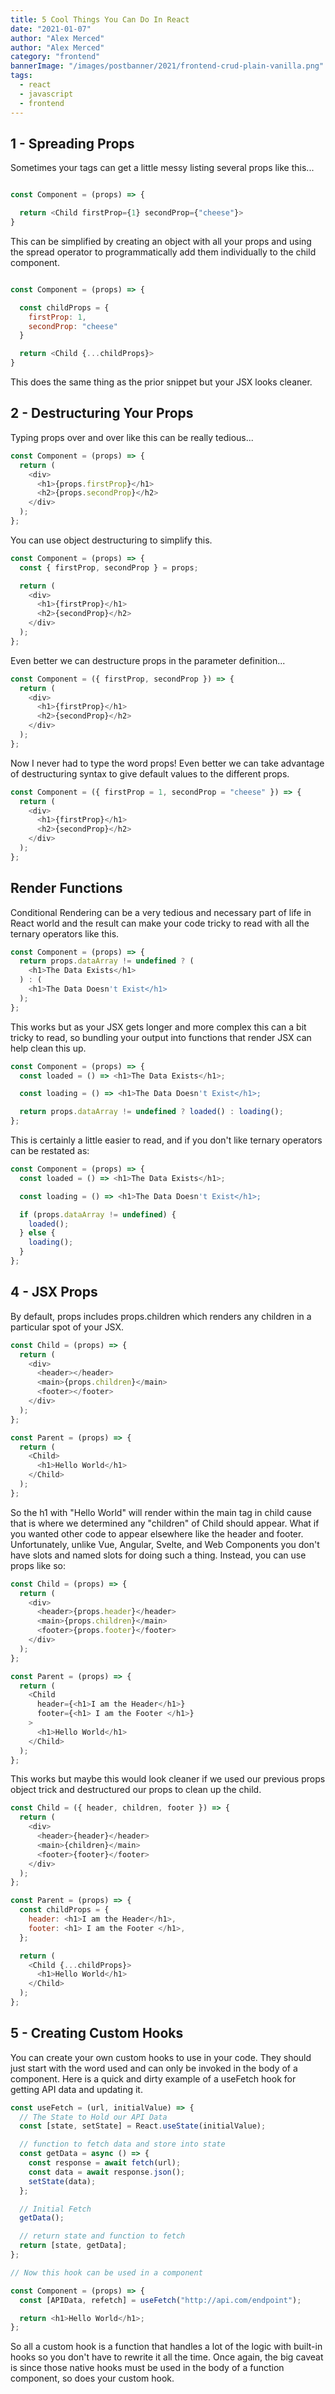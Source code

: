 ```yaml
---
title: 5 Cool Things You Can Do In React
date: "2021-01-07"
author: "Alex Merced"
author: "Alex Merced"
category: "frontend"
bannerImage: "/images/postbanner/2021/frontend-crud-plain-vanilla.png"
tags:
  - react
  - javascript
  - frontend
---
```


## 1 - Spreading Props

Sometimes your tags can get a little messy listing several props like this...

```js

const Component = (props) => {

  return <Child firstProp={1} secondProp={"cheese"}>
}

```

This can be simplified by creating an object with all your props and using the spread operator to programmatically add them individually to the child component.

```js

const Component = (props) => {

  const childProps = {
    firstProp: 1,
    secondProp: "cheese"
  }

  return <Child {...childProps}>
}

```

This does the same thing as the prior snippet but your JSX looks cleaner.

## 2 - Destructuring Your Props

Typing props over and over like this can be really tedious...

```js
const Component = (props) => {
  return (
    <div>
      <h1>{props.firstProp}</h1>
      <h2>{props.secondProp}</h2>
    </div>
  );
};
```

You can use object destructuring to simplify this.

```js
const Component = (props) => {
  const { firstProp, secondProp } = props;

  return (
    <div>
      <h1>{firstProp}</h1>
      <h2>{secondProp}</h2>
    </div>
  );
};
```

Even better we can destructure props in the parameter definition...

```js
const Component = ({ firstProp, secondProp }) => {
  return (
    <div>
      <h1>{firstProp}</h1>
      <h2>{secondProp}</h2>
    </div>
  );
};
```

Now I never had to type the word props! Even better we can take advantage of destructuring syntax to give default values to the different props.

```js
const Component = ({ firstProp = 1, secondProp = "cheese" }) => {
  return (
    <div>
      <h1>{firstProp}</h1>
      <h2>{secondProp}</h2>
    </div>
  );
};
```

## Render Functions

Conditional Rendering can be a very tedious and necessary part of life in React world and the result can make your code tricky to read with all the ternary operators like this.

```js
const Component = (props) => {
  return props.dataArray != undefined ? (
    <h1>The Data Exists</h1>
  ) : (
    <h1>The Data Doesn't Exist</h1>
  );
};
```

This works but as your JSX gets longer and more complex this can a bit tricky to read, so bundling your output into functions that render JSX can help clean this up.

```js
const Component = (props) => {
  const loaded = () => <h1>The Data Exists</h1>;

  const loading = () => <h1>The Data Doesn't Exist</h1>;

  return props.dataArray != undefined ? loaded() : loading();
};
```

This is certainly a little easier to read, and if you don't like ternary operators can be restated as:

```js
const Component = (props) => {
  const loaded = () => <h1>The Data Exists</h1>;

  const loading = () => <h1>The Data Doesn't Exist</h1>;

  if (props.dataArray != undefined) {
    loaded();
  } else {
    loading();
  }
};
```

## 4 - JSX Props

By default, props includes props.children which renders any children in a particular spot of your JSX.

```js
const Child = (props) => {
  return (
    <div>
      <header></header>
      <main>{props.children}</main>
      <footer></footer>
    </div>
  );
};

const Parent = (props) => {
  return (
    <Child>
      <h1>Hello World</h1>
    </Child>
  );
};
```

So the h1 with "Hello World" will render within the main tag in child cause that is where we determined any "children" of Child should appear. What if you wanted other code to appear elsewhere like the header and footer. Unfortunately, unlike Vue, Angular, Svelte, and Web Components you don't have slots and named slots for doing such a thing. Instead, you can use props like so:

```js
const Child = (props) => {
  return (
    <div>
      <header>{props.header}</header>
      <main>{props.children}</main>
      <footer>{props.footer}</footer>
    </div>
  );
};

const Parent = (props) => {
  return (
    <Child
      header={<h1>I am the Header</h1>}
      footer={<h1> I am the Footer </h1>}
    >
      <h1>Hello World</h1>
    </Child>
  );
};
```

This works but maybe this would look cleaner if we used our previous props object trick and destructured our props to clean up the child.

```js
const Child = ({ header, children, footer }) => {
  return (
    <div>
      <header>{header}</header>
      <main>{children}</main>
      <footer>{footer}</footer>
    </div>
  );
};

const Parent = (props) => {
  const childProps = {
    header: <h1>I am the Header</h1>,
    footer: <h1> I am the Footer </h1>,
  };

  return (
    <Child {...childProps}>
      <h1>Hello World</h1>
    </Child>
  );
};
```

## 5 - Creating Custom Hooks

You can create your own custom hooks to use in your code. They should just start with the word used and can only be invoked in the body of a component. Here is a quick and dirty example of a useFetch hook for getting API data and updating it.

```js
const useFetch = (url, initialValue) => {
  // The State to Hold our API Data
  const [state, setState] = React.useState(initialValue);

  // function to fetch data and store into state
  const getData = async () => {
    const response = await fetch(url);
    const data = await response.json();
    setState(data);
  };

  // Initial Fetch
  getData();

  // return state and function to fetch
  return [state, getData];
};

// Now this hook can be used in a component

const Component = (props) => {
  const [APIData, refetch] = useFetch("http://api.com/endpoint");

  return <h1>Hello World</h1>;
};
```

So all a custom hook is a function that handles a lot of the logic with built-in hooks so you don't have to rewrite it all the time. Once again, the big caveat is since those native hooks must be used in the body of a function component, so does your custom hook.
